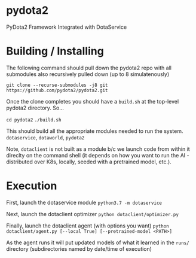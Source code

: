 # pydota2
PyDota2 Framework Integrated with DotaService

# Building / Installing
The following command should pull down the pydota2 repo with all submodules
also recursively pulled down (up to 8 simulatenously)

`git clone --recurse-submodules -j8 git https://github.com/pydota2/pydota2.git`

Once the clone completes you should have a `build.sh` at the top-level 
pydota2 directory. So...

`cd pydota2`
`./build.sh`

This should build all the appropriate modules needed to run the system.
`dotaservice`, `dotaworld`, `pydota2`

Note, `dotaclient` is not built as a module b/c we launch code from within
it direclty on the command shell (it depends on how you want to run the AI - 
distributed over K8s, locally, seeded with a pretrained model, etc.).

# Execution
First, launch the dotaservice module
`python3.7 -m dotaservice`

Next, launch the dotaclient optimizer
`python dotaclient/optimizer.py`

Finally, launch the dotaclient agent (with options you want)
`python dotaclient/agent.py [--local True] [--pretrained-model <PATH>]`

As the agent runs it will put updated models of what it learned in the 
`runs/` directory (subdirectories named by date/time of execution)
